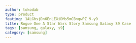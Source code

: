 ```yaml
---
author: tokodab
type: product
featimg: 1ALGbsjDn6EnLEXiDMs5mCBnqwPZ_9-y9
title: Rogue One A Star Wars Story Samsung Galaxy S9 Case
tags: [samsung, galaxy, s9]
category: [samsung]
---
```

